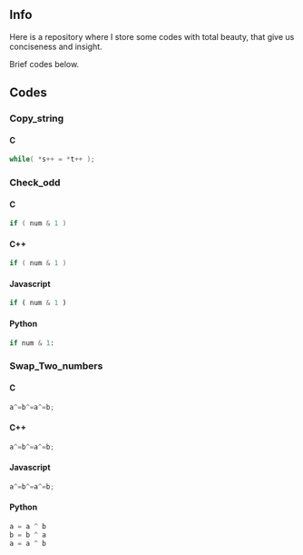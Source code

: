 ## Info

Here is a repository where I store some codes with total beauty, that give us conciseness and insight.

Brief codes below.

## Codes

### Copy_string

#### C

```c
while( *s++ = *t++ );
```

### Check_odd

#### C

```c
if ( num & 1 )
```

#### C++

```cpp
if ( num & 1 )
```

#### Javascript

```js
if ( num & 1 )
```

#### Python

```py
if num & 1:
```

### Swap_Two_numbers

#### C

```c
a^=b^=a^=b;
```

#### C++

```cpp
a^=b^=a^=b;
```

#### Javascript

```javascript
a^=b^=a^=b;
```

#### Python

```python
a = a ^ b
b = b ^ a
a = a ^ b
```